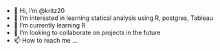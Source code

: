 - 👋 Hi, I’m @kritz20
- 👀 I’m interested in learning statical analysis using R, postgres, Tableau
- 🌱 I’m currently learning R
- 💞️ I’m looking to collaborate on projects in the future
- 📫 How to reach me ...

<!---
kritz20/kritz20 is a ✨ special ✨ repository because its `README.md` (this file) appears on your GitHub profile.
You can click the Preview link to take a look at your changes.
--->
